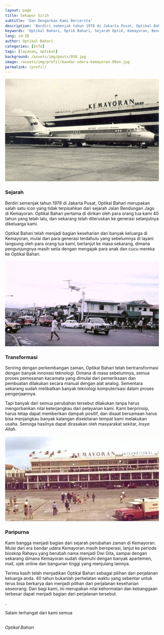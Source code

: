 ```yaml
---
layout: page
title: Sekapur Sirih
subtitle: 'Dan Dengarkan Kami Bercerita'
description: 'Berdiri semenjak tahun 1978 di Jakarta Pusat, Optikal Bahari merupakan salah satu icon yang tidak terpisahkan dari sejarah Jalan Bendungan Jago di Kemayoran. Optikal Bahari pertama di dirikan oleh para orang tua kami 40 tahun yang telah lalu, dan sekarang telah diteruskan ke generasi selanjutnya dikeluarga kami.'
keywords: 'Optikal Bahari, Optik Bahari, Sejarah Optik, Kemayoran, Bendungan Jago, Benjo'
lang: id-ID
author: Optikal Bahari
categories: [Info]
tags: [layanan, optikal]
background: /assets/img/posts/050.jpg
image: /assets/img/profil/bandar-udara-kemayoran-80an.jpg
permalink: /profil/
---
```


<div class="card shadow p-3 bg-white mb-5">
  <img src="/assets/img/profil/bandar-udara-kemayoran.jpeg" class="card-img-top" alt="bandar-udara-kemayoran">
  <div class="card-body">
    <h3 class="card-title">Sejarah</h3>
    <p class="card-text">Berdiri semenjak tahun 1978 di Jakarta Pusat, Optikal Bahari merupakan salah satu icon yang tidak terpisahkan dari sejarah Jalan Bendungan Jago di Kemayoran. Optikal Bahari pertama di dirikan oleh para orang tua kami 40 tahun yang telah lalu, dan sekarang telah diteruskan ke generasi selanjutnya dikeluarga kami.</p>
		<p>Optikal Bahari telah menjadi bagian keseharian dari banyak keluarga di Kemayoran, mulai dari para generasi terdahulu yang sebelumnya di layani langsung oleh para orang tua kami, berlanjut ke masa sekarang, dimana pengunjungnya masih setia dengan mengajak para anak dan cucu mereka ke Optikal Bahari.</p>		
	</div>
</div>

<div class="card shadow p-3 bg-white mb-5">
  <img src="/assets/img/profil/jalan-h-jiung.jpg" class="card-img-top" alt="jalan h jiung">
  <div class="card-body">
    <h3 class="card-title">Transformasi</h3>
    <p class="card-text">Seriring dengan perkembangan zaman, Optikal Bahari telah bertransformasi dengan banyak innovasi teknologi. Dimana di masa sebelumnya, semua proses pemesanan kacamata yang dimulai dari pemeriksaan dan pembuatan dilakukan secara manual dengan alat analog. Sementara sekarang sudah melibatkan banyak teknologi komputerisasi dalam proses pengerjaannya.</p>
		<p>Tapi banyak dari semua perubahan tersebut dilakukan tanpa harus mengorbankan nilai keterjangkau dari pelayanan kami. Kami berprinsip, harus tetap dapat memberikan dampak positif, dan disaat bersamaan harus bisa menjangkau banyak kalangan disekitaran tempat kami melakukan usaha. Semoga hasilnya dapat dirasakan oleh masyarakat sekitar, <em>Insya Allah</em>.</p>		
	</div>
</div>

<div class="card shadow p-3 bg-white mb-5">
  <img src="/assets/img/profil/bandar-udara-kemayoran-80an.jpg" class="card-img-top" alt="bandar-udara-kemayoran-80an.jpg">
  <div class="card-body">
    <h3 class="card-title">Paripurna</h3>
    <p class="card-text">Kami bangga menjadi bagian dari sejarah perubahan zaman di Kemayoran. Mulai dari era bandar udara Kemayoran masih beroperasi, lanjut ke periode bioskop Rahayu yang berubah nama menjadi Dwi Gita, sampai dengan sekarang dimana Kemayoran sudah dipenuhi dengan banyak apartemen, mall, ojek online dan bangunan tinggi yang menjulang lainnya.</p>
<p>Terima kasih telah menjadikan Optikal Bahari sebagai pilihan dari perjalanan keluarga anda. 40 tahun bukanlah perhelatan waktu yang sebentar untuk terus bisa berkarya dan menjadi pilihan dari perjalanan keseharian seseorang. Dan bagi kami, ini merupakan nilai kehormatan dan kebanggaan terbesar dapat menjadi bagian dari perjalanan tersebut.</p>.
<p>Salam terhangat dari kami semua</p><br />
<em>Optikal Bahari</em>
	</div>
</div>
